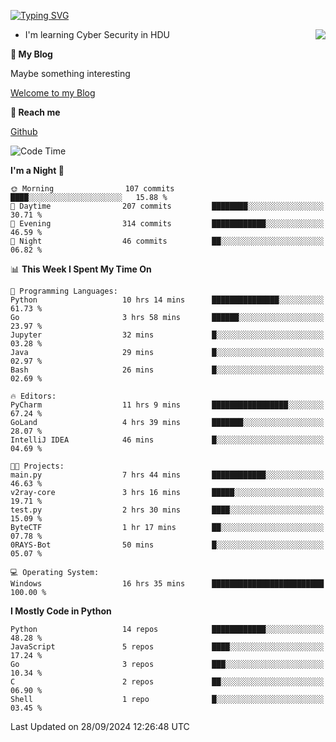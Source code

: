 [![Typing SVG](https://readme-typing-svg.herokuapp.com?font=Fira+Code&pause=1000&random=false&width=450&height=60&lines=Hello+%F0%9F%91%8B%F0%9F%8F%BB;I'm+JBNRZ)](https://git.io/typing-svg)

<a href="#">
  <img align="right" src="https://github-readme-stats.vercel.app/api?username=JBNRZ&show_icons=true&bg_color=15,f2f7fd,E0EAFC" />
</a>

- I'm learning Cyber Security in HDU

 **🌱 My Blog**

Maybe something interesting

[Welcome to my Blog](https://jbnrz.com.cn/)

 **💬 Reach me** 

[Github](https://github.com/JBNRZ)


<!--START_SECTION:waka-->
![Code Time](http://img.shields.io/badge/Code%20Time-687%20hrs%2039%20mins-blue)

**I'm a Night 🦉** 

```text
🌞 Morning                107 commits         ████░░░░░░░░░░░░░░░░░░░░░   15.88 % 
🌆 Daytime                207 commits         ████████░░░░░░░░░░░░░░░░░   30.71 % 
🌃 Evening                314 commits         ████████████░░░░░░░░░░░░░   46.59 % 
🌙 Night                  46 commits          ██░░░░░░░░░░░░░░░░░░░░░░░   06.82 % 
```


📊 **This Week I Spent My Time On** 

```text
💬 Programming Languages: 
Python                   10 hrs 14 mins      ███████████████░░░░░░░░░░   61.73 % 
Go                       3 hrs 58 mins       ██████░░░░░░░░░░░░░░░░░░░   23.97 % 
Jupyter                  32 mins             █░░░░░░░░░░░░░░░░░░░░░░░░   03.28 % 
Java                     29 mins             █░░░░░░░░░░░░░░░░░░░░░░░░   02.97 % 
Bash                     26 mins             █░░░░░░░░░░░░░░░░░░░░░░░░   02.69 % 

🔥 Editors: 
PyCharm                  11 hrs 9 mins       █████████████████░░░░░░░░   67.24 % 
GoLand                   4 hrs 39 mins       ███████░░░░░░░░░░░░░░░░░░   28.07 % 
IntelliJ IDEA            46 mins             █░░░░░░░░░░░░░░░░░░░░░░░░   04.69 % 

🐱‍💻 Projects: 
main.py                  7 hrs 44 mins       ████████████░░░░░░░░░░░░░   46.63 % 
v2ray-core               3 hrs 16 mins       █████░░░░░░░░░░░░░░░░░░░░   19.71 % 
test.py                  2 hrs 30 mins       ████░░░░░░░░░░░░░░░░░░░░░   15.09 % 
ByteCTF                  1 hr 17 mins        ██░░░░░░░░░░░░░░░░░░░░░░░   07.78 % 
0RAYS-Bot                50 mins             █░░░░░░░░░░░░░░░░░░░░░░░░   05.07 % 

💻 Operating System: 
Windows                  16 hrs 35 mins      █████████████████████████   100.00 % 
```

**I Mostly Code in Python** 

```text
Python                   14 repos            ████████████░░░░░░░░░░░░░   48.28 % 
JavaScript               5 repos             ████░░░░░░░░░░░░░░░░░░░░░   17.24 % 
Go                       3 repos             ███░░░░░░░░░░░░░░░░░░░░░░   10.34 % 
C                        2 repos             ██░░░░░░░░░░░░░░░░░░░░░░░   06.90 % 
Shell                    1 repo              █░░░░░░░░░░░░░░░░░░░░░░░░   03.45 % 
```




 Last Updated on 28/09/2024 12:26:48 UTC
<!--END_SECTION:waka-->
